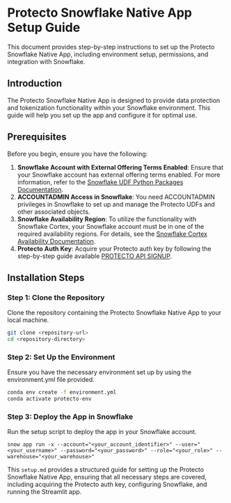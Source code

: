 # Protecto Snowflake Native App Setup Guide

This document provides step-by-step instructions to set up the Protecto Snowflake Native App, including environment setup, permissions, and integration with Snowflake. 

## Introduction

The Protecto Snowflake Native App is designed to provide data protection and tokenization functionality within your Snowflake environment. This guide will help you set up the app and configure it for optimal use.

## Prerequisites

Before you begin, ensure you have the following:

1. **Snowflake Account with External Offering Terms Enabled**: Ensure that your Snowflake account has external offering terms enabled. For more information, refer to the [Snowflake UDF Python Packages Documentation](https://docs.snowflake.com/en/developer-guide/udf/python/udf-python-packages).
2. **ACCOUNTADMIN Access in Snowflake**: You need ACCOUNTADMIN privileges in Snowflake to set up and manage the Protecto UDFs and other associated objects.
3. **Snowflake Availability Region**: To utilize the functionality with Snowflake Cortex, your Snowflake account must be in one of the required availability regions. For details, see the [Snowflake Cortex Availability Documentation](https://docs.snowflake.com/en/user-guide/snowflake-cortex/llm-functions#availability).
4. **Protecto Auth Key**: Acquire your Protecto auth key by following the step-by-step guide available [PROTECTO API SIGNUP](https://developer.protecto.ai/docs/step-by-step-guide-to-obtain-your-auth-token).

## Installation Steps

### Step 1: Clone the Repository

Clone the repository containing the Protecto Snowflake Native App to your local machine.

```sh
git clone <repository-url>
cd <repository-directory>
```

### Step 2: Set Up the Environment
Ensure you have the necessary environment set up by using the environment.yml file provided.

```sh
conda env create -f environment.yml
conda activate protecto-env
```

### Step 3: Deploy the App in Snowflake
Run the setup script to deploy the app in your Snowflake account.

```
snow app run -x --account="<your_account_identifier>" --user="<your_username>" --password="<your_password>" --role="<your_role>" --warehouse="<your_warehouse>"

```

This `setup.md` provides a structured guide for setting up the Protecto Snowflake Native App, ensuring that all necessary steps are covered, including acquiring the Protecto auth key, configuring Snowflake, and running the Streamlit app.
